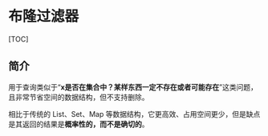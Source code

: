 # 布隆过滤器

[TOC]

## 简介

用于查询类似于“**x是否在集合中？某样东西一定不存在或者可能存在**”这类问题，且非常节省空间的数据结构，但不支持删除。

相比于传统的 List、Set、Map 等数据结构，它更高效、占用空间更少，但是缺点是其返回的结果是**概率性的，而不是确切的**。




